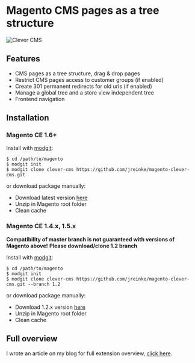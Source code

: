 # Magento CMS pages as a tree structure

![Clever CMS](http://i.imgur.com/3NOIN.jpg)

## Features
* CMS pages as a tree structure, drag & drop pages
* Restrict CMS pages access to customer groups (if enabled)
* Create 301 permanent redirects for old urls (if enabled)
* Manage a global tree and a store view independent tree
* Frontend navigation

## Installation

### Magento CE 1.6+

Install with [modgit](https://github.com/jreinke/modgit):

    $ cd /path/to/magento
    $ modgit init
    $ modgit clone clever-cms https://github.com/jreinke/magento-clever-cms.git

or download package manually:

* Download latest version [here](https://github.com/jreinke/magento-clever-cms/downloads)
* Unzip in Magento root folder
* Clean cache

### Magento CE 1.4.x, 1.5.x

**Compatibility of master branch is not guaranteed with versions of Magento above!**
**Please download/clone 1.2 branch**

Install with [modgit](https://github.com/jreinke/modgit):

    $ cd /path/to/magento
    $ modgit init
    $ modgit clone clever-cms https://github.com/jreinke/magento-clever-cms.git --branch 1.2

or download package manually:

* Download 1.2.x version [here](https://github.com/jreinke/magento-clever-cms/tags)
* Unzip in Magento root folder
* Clean cache

## Full overview

I wrote an article on my blog for full extension overview, [click here](http://www.johannreinke.com/en/2012/01/10/magento-cms-pages-in-a-tree-structure/).
